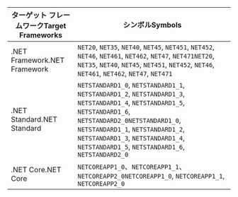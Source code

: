| <span data-ttu-id="d19f0-101">ターゲット フレームワーク</span><span class="sxs-lookup"><span data-stu-id="d19f0-101">Target Frameworks</span></span> | <span data-ttu-id="d19f0-102">シンボル</span><span class="sxs-lookup"><span data-stu-id="d19f0-102">Symbols</span></span> |
| ------------------| ------- |
| <span data-ttu-id="d19f0-103">.NET Framework</span><span class="sxs-lookup"><span data-stu-id="d19f0-103">.NET Framework</span></span>    | <span data-ttu-id="d19f0-104">`NET20`, `NET35`, `NET40`, `NET45`, `NET451`, `NET452`, `NET46`, `NET461`, `NET462`, `NET47`, `NET471`</span><span class="sxs-lookup"><span data-stu-id="d19f0-104">`NET20`, `NET35`, `NET40`, `NET45`, `NET451`, `NET452`, `NET46`, `NET461`, `NET462`, `NET47`, `NET471`</span></span> |
| <span data-ttu-id="d19f0-105">.NET Standard</span><span class="sxs-lookup"><span data-stu-id="d19f0-105">.NET Standard</span></span>     | <span data-ttu-id="d19f0-106">`NETSTANDARD1_0`, `NETSTANDARD1_1`, `NETSTANDARD1_2`, `NETSTANDARD1_3`, `NETSTANDARD1_4`, `NETSTANDARD1_5`, `NETSTANDARD1_6`, `NETSTANDARD2_0`</span><span class="sxs-lookup"><span data-stu-id="d19f0-106">`NETSTANDARD1_0`, `NETSTANDARD1_1`, `NETSTANDARD1_2`, `NETSTANDARD1_3`, `NETSTANDARD1_4`, `NETSTANDARD1_5`, `NETSTANDARD1_6`, `NETSTANDARD2_0`</span></span> |
| <span data-ttu-id="d19f0-107">.NET Core</span><span class="sxs-lookup"><span data-stu-id="d19f0-107">.NET Core</span></span>         | <span data-ttu-id="d19f0-108">`NETCOREAPP1_0`、`NETCOREAPP1_1`、`NETCOREAPP2_0`</span><span class="sxs-lookup"><span data-stu-id="d19f0-108">`NETCOREAPP1_0`, `NETCOREAPP1_1`, `NETCOREAPP2_0`</span></span> |
